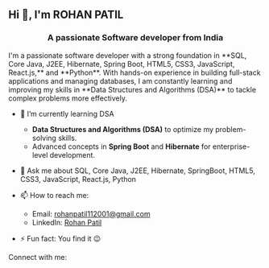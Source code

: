 ## Hi 👋, I'm ROHAN PATIL

<h3 align="center"> A passionate Software developer from India </h3>
I'm a passionate software developer with a strong foundation in **SQL, Core Java, J2EE, Hibernate, Spring Boot, HTML5, CSS3, JavaScript, React.js,** and **Python**. With hands-on experience in building full-stack applications and managing databases, I am constantly learning and improving my skills in **Data Structures and Algorithms (DSA)** to tackle complex problems more effectively.

- 🌱 I’m currently learning DSA
  - **Data Structures and Algorithms (DSA)** to optimize my problem-solving skills.
  - Advanced concepts in **Spring Boot** and **Hibernate** for enterprise-level development.
- 💬 Ask me about SQL, Core Java, J2EE, Hibernate, SpringBoot, HTML5, CSS3, JavaScript, React.js, Python
- 📫 How to reach me:
  - Email: [rohanpatil112001@gmail.com](mailto:rohanpatil112001@gmail.com)
  - LinkedIn: [Rohan Patil](https://www.linkedin.com/in/rohanpatil11/)

- ⚡ Fun fact: You find it 😉

Connect with me:
<img src=""><a href="https://www.instagram.com/rohan_patil011"></a></img>

